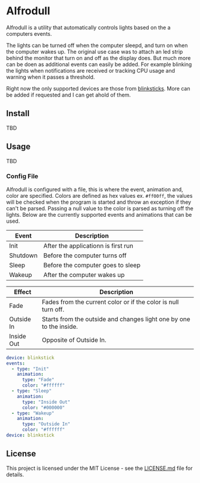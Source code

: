 # Alfrodull
Alfrodull is a utility that automatically controls lights based on the a computers events.

The lights can be turned off when the computer sleepd, and turn on when the computer wakes up. The original use case was to attach an led strip behind the monitor that turn on and off as the display does. But much more can be doen as additional events can easily be added. For example blinking the lights when notifications are received or tracking CPU usage and warning when it passes a threshold.

Right now the only supported devices are those from [blinksticks](https://www.blinkstick.com/). More can be added if requested and I can get ahold of them.

## Install
TBD

## Usage
TBD

### Config File
Alfrodull is configured with a file, this is where the event, animation and, color are specified. Colors are defined as hex values ex. `#ff00ff`, the values will be checked when the program is started and throw an exception if they can't be parsed. Passing a null value to the color is parsed as turning off the lights. Below are the currently supported events and animations that can be used.

| Event | Description |
| --- | --- |
| Init | After the applicationn is first run |
| Shutdown | Before the computer turns off |
| Sleep | Before the computer goes to sleep |
| Wakeup | After the computer wakes up |

| Effect | Description |
| --- | --- |
| Fade | Fades from the current color or if the color is null turn off. |
| Outside In | Starts from the outside and changes light one by one to the inside. |
| Inside Out | Opposite of Outside In. |

```yml
device: blinkstick
events:
  - type: "Init"
    animation:
      type: "Fade"
      color: "#ffffff"
  - type: "Sleep"
    animation:
      type: "Inside Out"
      color: "#000000"
  - type: "Wakeup"
    animation:
      type: "Outside In"
      color: "#ffffff"
device: blinkstick
```

## License
This project is licensed under the MIT License - see the [LICENSE.md](LICENSE.md) file for details.
